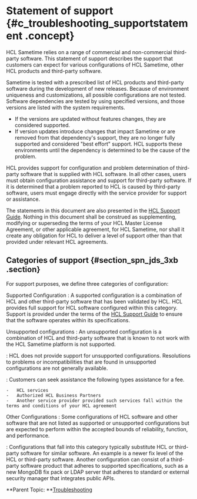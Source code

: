 # Statement of support {#c_troubleshooting_supportstatement .concept}

HCL Sametime relies on a range of commercial and non-commercial third-party software. This statement of support describes the support that customers can expect for various configurations of HCL Sametime, other HCL products and third-party software.

Sametime is tested with a prescribed list of HCL products and third-party software during the development of new releases. Because of environment uniqueness and customizations, all possible configurations are not tested. Software dependencies are tested by using specified versions, and those versions are listed with the system requirements.

-   If the versions are updated without features changes, they are considered supported.
-   If version updates introduce changes that impact Sametime or are removed from that dependency's support, they are no longer fully supported and considered "best effort" support. HCL supports these environments until the dependency is determined to be the cause of the problem.

HCL provides support for configuration and problem determination of third-party software that is supplied with HCL software. In all other cases, users must obtain configuration assistance and support for third-party software. If it is determined that a problem reported to HCL is caused by third-party software, users must engage directly with the service provider for support or assistance.

The statements in this document are also presented in the [HCL Support Guide](https://support.hcltechsw.com/csm?id=kb_article&sysparm_article=KB0010420). Nothing in this document shall be construed as supplementing, modifying or superseding the terms of your HCL Master License Agreement, or other applicable agreement, for HCL Sametime, nor shall it create any obligation for HCL to deliver a level of support other than that provided under relevant HCL agreements.

## Categories of support {#section_spn_jds_3xb .section}

For support purposes, we define three categories of configuration:

Supported Configuration
:   A supported configuration is a combination of HCL and other third-party software that has been validated by HCL. HCL provides full support for HCL software configured within this category. Support is provided under the terms of the [HCL Support Guide](https://support.hcltechsw.com/csm?id=kb_article&sysparm_article=KB0010420) to ensure that the software operates within its specifications.

Unsupported configurations
:   An unsupported configuration is a combination of HCL and third-party software that is known to not work with the HCL Sametime platform is not supported.

:   HCL does not provide support for unsupported configurations. Resolutions to problems or incompatibilities that are found in unsupported configurations are not generally available.

:   Customers can seek assistance the following types assistance for a fee.

    -   HCL services
    -   Authorized HCL Business Partners
    -   Another service provider provided such services fall within the terms and conditions of your HCL agreement

Other Configurations
:   Some configurations of HCL software and other software that are not listed as supported or unsupported configurations but are expected to perform within the accepted bounds of reliability, function, and performance.

:   Configurations that fall into this category typically substitute HCL or third-party software for similar software. An example is a newer fix level of the HCL or third-party software. Another configuration can consist of a third-party software product that adheres to supported specifications, such as a new MongoDB fix pack or LDAP server that adheres to standard or external security manager that integrates public APIs.

**Parent Topic: **[Troubleshooting](troubleshooting.md)

